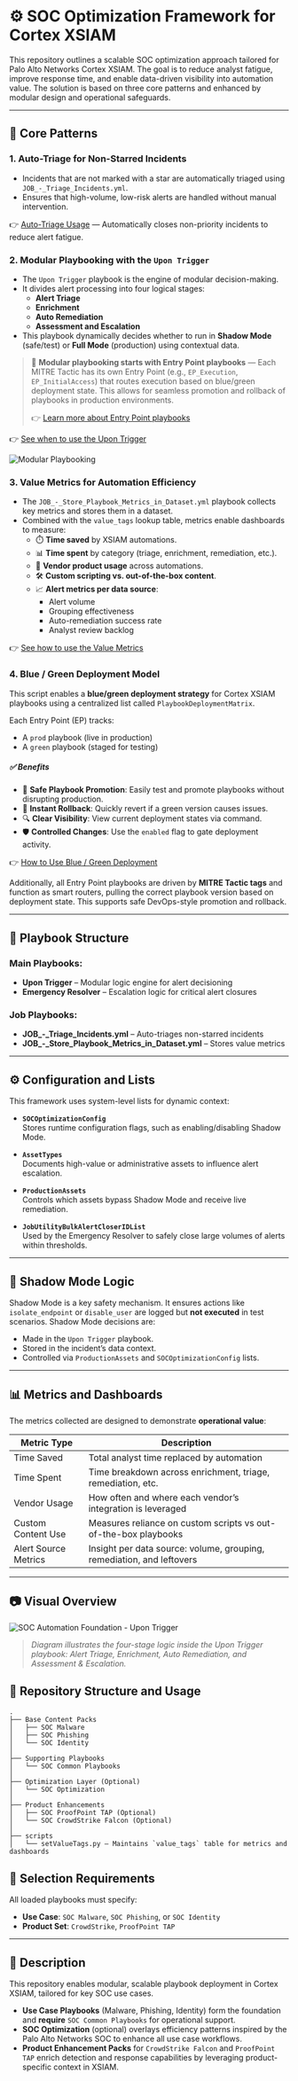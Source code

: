 # ⚙️ SOC Optimization Framework for Cortex XSIAM

This repository outlines a scalable SOC optimization approach tailored for Palo Alto Networks Cortex XSIAM. The goal is to reduce analyst fatigue, improve response time, and enable data-driven visibility into automation value. The solution is based on three core patterns and enhanced by modular design and operational safeguards.

---

## 🔁 Core Patterns

### 1. **Auto-Triage for Non-Starred Incidents**
- Incidents that are not marked with a star are automatically triaged using `JOB_-_Triage_Incidents.yml`.
- Ensures that high-volume, low-risk alerts are handled without manual intervention.

👉 [Auto-Triage Usage](./Documentation/Auto_Triage.md) — Automatically closes non-priority incidents to reduce alert fatigue.

### 2. **Modular Playbooking with the `Upon Trigger`**
- The `Upon Trigger` playbook is the engine of modular decision-making.
- It divides alert processing into four logical stages:
  - **Alert Triage**
  - **Enrichment**
  - **Auto Remediation**
  - **Assessment and Escalation**
- This playbook dynamically decides whether to run in **Shadow Mode** (safe/test) or **Full Mode** (production) using contextual data.
> 🔄 **Modular playbooking starts with Entry Point playbooks** — Each MITRE Tactic has its own Entry Point (e.g., `EP_Execution`, `EP_InitialAccess`) that routes execution based on blue/green deployment state. This allows for seamless promotion and rollback of playbooks in production environments.
>
> 👉 [Learn more about Entry Point playbooks](https://github.com/Palo-Cortex/soc-optimization/blob/main/Documentation/EntryPoints.md)

👉 [See when to use the Upon Trigger](https://github.com/Palo-Cortex/soc-optimization/blob/main/Documentation/Upon_Trigger.md)

![Modular Playbooking](https://github.com/Palo-Cortex/soc-optimization/blob/main/Documentation/)

### 3. **Value Metrics for Automation Efficiency**
- The `JOB_-_Store_Playbook_Metrics_in_Dataset.yml` playbook collects key metrics and stores them in a dataset.
- Combined with the `value_tags` lookup table, metrics enable dashboards to measure:
  - ⏱️ **Time saved** by XSIAM automations.
  - 📊 **Time spent** by category (triage, enrichment, remediation, etc.).
  - 🔌 **Vendor product usage** across automations.
  - 🛠️ **Custom scripting vs. out-of-the-box content**.
  - 📈 **Alert metrics per data source**:
    - Alert volume
    - Grouping effectiveness
    - Auto-remediation success rate
    - Analyst review backlog

👉 [See how to use the Value Metrics](https://github.com/Palo-Cortex/soc-optimization/blob/main/Documentation/Value_Metrics.md)

### 4. **Blue / Green Deployment Model**

This script enables a **blue/green deployment strategy** for Cortex XSIAM playbooks using a centralized list called `PlaybookDeploymentMatrix`.

Each Entry Point (EP) tracks:
- A `prod` playbook (live in production)
- A `green` playbook (staged for testing)

##### ✅ Benefits
- 🔄 **Safe Playbook Promotion**: Easily test and promote playbooks without disrupting production.
- 🚫 **Instant Rollback**: Quickly revert if a green version causes issues.
- 🔍 **Clear Visibility**: View current deployment states via command.
- 🛡️ **Controlled Changes**: Use the `enabled` flag to gate deployment activity.

👉 [How to Use Blue / Green Deployment](https://github.com/Palo-Cortex/soc-optimization/blob/main/Documentation/Blue_Green.md)

Additionally, all Entry Point playbooks are driven by **MITRE Tactic tags** and function as smart routers, pulling the correct playbook version based on deployment state. This supports safe DevOps-style promotion and rollback.

---

## 🧩 Playbook Structure

### Main Playbooks:
- **Upon Trigger** – Modular logic engine for alert decisioning
- **Emergency Resolver** – Escalation logic for critical alert closures

### Job Playbooks:
- **JOB_-_Triage_Incidents.yml** – Auto-triages non-starred incidents
- **JOB_-_Store_Playbook_Metrics_in_Dataset.yml** – Stores value metrics

---

## ⚙️ Configuration and Lists

This framework uses system-level lists for dynamic context:

- **`SOCOptimizationConfig`**  
  Stores runtime configuration flags, such as enabling/disabling Shadow Mode.

- **`AssetTypes`**  
  Documents high-value or administrative assets to influence alert escalation.

- **`ProductionAssets`**  
  Controls which assets bypass Shadow Mode and receive live remediation.

- **`JobUtilityBulkAlertCloserIDList`**  
  Used by the Emergency Resolver to safely close large volumes of alerts within thresholds.

---

## 🧪 Shadow Mode Logic

Shadow Mode is a key safety mechanism. It ensures actions like `isolate_endpoint` or `disable_user` are logged but **not executed** in test scenarios. Shadow Mode decisions are:
- Made in the `Upon Trigger` playbook.
- Stored in the incident’s data context.
- Controlled via `ProductionAssets` and `SOCOptimizationConfig` lists.

---

## 📊 Metrics and Dashboards

The metrics collected are designed to demonstrate **operational value**:

| Metric Type         | Description                                                                 |
|---------------------|-----------------------------------------------------------------------------|
| Time Saved          | Total analyst time replaced by automation                                   |
| Time Spent          | Time breakdown across enrichment, triage, remediation, etc.                 |
| Vendor Usage        | How often and where each vendor’s integration is leveraged                  |
| Custom Content Use  | Measures reliance on custom scripts vs out-of-the-box playbooks             |
| Alert Source Metrics| Insight per data source: volume, grouping, remediation, and leftovers       |

---

## 📷 Visual Overview

![SOC Automation Foundation - Upon Trigger](https://github.com/Palo-Cortex/soc-optimization/blob/main/images/UponTrigger.jpg)

> *Diagram illustrates the four-stage logic inside the Upon Trigger playbook: Alert Triage, Enrichment, Auto Remediation, and Assessment & Escalation.*

## 🔧 Repository Structure and Usage

```
.
├── Base Content Packs
│   ├── SOC Malware
│   ├── SOC Phishing
│   └── SOC Identity
│
├── Supporting Playbooks
│   └── SOC Common Playbooks
│
├── Optimization Layer (Optional)
│   └── SOC Optimization
│
├── Product Enhancements
│   ├── SOC ProofPoint TAP (Optional)
│   └── SOC CrowdStrike Falcon (Optional)
│
├── scripts
│   └── setValueTags.py – Maintains `value_tags` table for metrics and dashboards
```

## 🧭 Selection Requirements

All loaded playbooks must specify:
- **Use Case**: `SOC Malware`, `SOC Phishing`, or `SOC Identity`
- **Product Set**: `CrowdStrike`, `ProofPoint TAP`

---

## 📘 Description

This repository enables modular, scalable playbook deployment in Cortex XSIAM, tailored for key SOC use cases.

- **Use Case Playbooks** (Malware, Phishing, Identity) form the foundation and **require** `SOC Common Playbooks` for operational support.
- **SOC Optimization** (optional) overlays efficiency patterns inspired by the Palo Alto Networks SOC to enhance all use case workflows.
- **Product Enhancement Packs** for `CrowdStrike Falcon` and `ProofPoint TAP` enrich detection and response capabilities by leveraging product-specific context in XSIAM.
